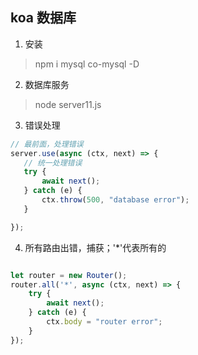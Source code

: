 ## koa 数据库

1. 安装
> npm i mysql co-mysql -D
 
 
2. 数据库服务
 > node server11.js
 
3. 错误处理
 ```js
// 最前面，处理错误
server.use(async (ctx, next) => {
    // 统一处理错误
    try {
        await next();
    } catch (e) {
        ctx.throw(500, "database error");
    }

});
```

4. 所有路由出错，捕获；'*'代表所有的
```js

let router = new Router();
router.all('*', async (ctx, next) => {
    try {
        await next();
    } catch (e) {
        ctx.body = "router error";
    }
});
```